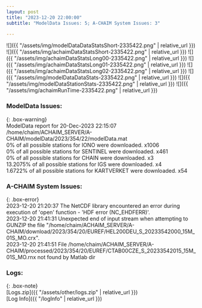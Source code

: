 ```yaml
---
layout: post
title: "2023-12-20 22:00:00"
subtitle: "ModelData Issues: 5; A-CHAIM System Issues: 3"

---
```


![]({{ "/assets/img/modelDataDataStatsShort-2335422.png" | relative_url }})
![]({{ "/assets/img/achaimDataStatsShort-2335422.png" | relative_url }})
![]({{ "/assets/img/achaimDataStatsLong00-2335422.png" | relative_url }})
![]({{ "/assets/img/achaimDataStatsLong01-2335422.png" | relative_url }})
![]({{ "/assets/img/achaimDataStatsLong02-2335422.png" | relative_url }})
![]({{ "/assets/img/modelDataDataStats-2335422.png" | relative_url }})
![]({{ "/assets/img/modelDataStationStats-2335422.png" | relative_url }})
![]({{ "/assets/img/achaimRunTime-2335422.png" | relative_url }})


### ModelData Issues:  
  
{: .box-warning}  
 ModelData report for 20-Dec-2023 22:15:07   
 /home/chaim/ACHAIM_SERVER/A-CHAIM/modelData/2023/354/22/modelData.mat   
 0% of all possible stations for IONO were downloaded. x1006   
 0% of all possible stations for SENTINEL were downloaded. x461   
 0% of all possible stations for CHAIN were downloaded. x3   
 13.2075% of all possible stations for IGS were downloaded. x4   
 1.6722% of all possible stations for KARTVERKET were downloaded. x54   
  
### A-CHAIM System Issues:  
  
{: .box-error}  
2023-12-20 21:20:37 The NetCDF library encountered an error during execution of 'open' function - 'HDF error (NC_EHDFERR)'.  
2023-12-20 21:41:31 Unexpected end of input stream when attempting to GUNZIP the file "/home/chaim/ACHAIM_SERVER/A-CHAIM/download/2023/354/20/EUREF/HEL200DEU_S_20233542000_15M_01S_MO.crx".  
2023-12-20 21:41:51 File /home/chaim/ACHAIM_SERVER/A-CHAIM/processed/2023/354/20/EUREF/CTAB00CZE_S_20233542015_15M_01S_MO.rnx not found by Matlab dir  

### Logs:  
  
{: .box-note}  
[Logs.zip]({{ "/assets/other/logs.zip" | relative_url }})  
[Log Info]({{ "/logInfo" | relative_url }})  
